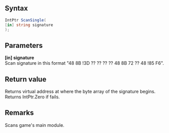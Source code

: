 ## Syntax
```c#
IntPtr ScanSingle(
[in] string signature
);
```   
## Parameters
**[in] signature**   
Scan signature in this format "48 8B !3D ?? ?? ?? ?? 48 8B 72 ?? 48 !85 F6".   
## Return value
Returns virtual address at where the byte array of the signature begins.   
Returns IntPtr.Zero if fails.   
## Remarks
Scans game's main module.

